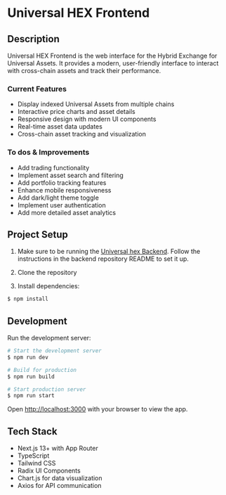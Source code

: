 

# Universal HEX Frontend

## Description

Universal HEX Frontend is the web interface for the Hybrid Exchange for Universal Assets. It provides a modern, user-friendly interface to interact with cross-chain assets and track their performance.

### Current Features
- Display indexed Universal Assets from multiple chains
- Interactive price charts and asset details
- Responsive design with modern UI components
- Real-time asset data updates
- Cross-chain asset tracking and visualization

### To dos & Improvements
- Add trading functionality
- Implement asset search and filtering
- Add portfolio tracking features
- Enhance mobile responsiveness
- Add dark/light theme toggle
- Implement user authentication
- Add more detailed asset analytics

## Project Setup

1. Make sure to be running the [Universal hex Backend](https://github.com/nastita/universal-hex-backend). Follow the instructions in the backend repository README to set it up.

2. Clone the repository

3. Install dependencies:
```bash
$ npm install
```

## Development

Run the development server:

```bash
# Start the development server
$ npm run dev

# Build for production
$ npm run build

# Start production server
$ npm run start
```

Open [http://localhost:3000](http://localhost:3000) with your browser to view the app.

## Tech Stack

- Next.js 13+ with App Router
- TypeScript
- Tailwind CSS
- Radix UI Components
- Chart.js for data visualization
- Axios for API communication
